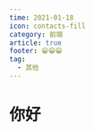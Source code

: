 ```yaml
---
time: 2021-01-18
icon: contacts-fill
category: 前端
article: true
footer: 😁😁😁
tag:
  - 其他
---
```

# 你好